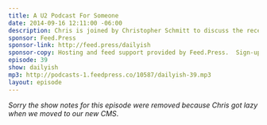 ```yaml
---
title: A U2 Podcast For Someone
date: 2014-09-16 12:11:00 -06:00
description: Chris is joined by Christopher Schmitt to discuss the recent U2 album release in depth - the way it was released by Apple, the backlash online to getting a free album and our thoughts on which song to listen to if you want to go beyond the single.
sponsor: Feed.Press
sponsor-link: http://feed.press/dailyish
sponsor-copy: Hosting and feed support provided by Feed.Press.  Sign-up today and try FeedPress on a 14 day trial (no contracts or commitments). Use promo code "dailyish" during checkout to get 10% off your first year.
episode: 39
show: dailyish
mp3: http://podcasts-1.feedpress.co/10587/dailyish-39.mp3
layout: episode
---
```


<em>Sorry the show notes for this episode were removed because Chris got lazy when we moved to our new CMS</em>.
